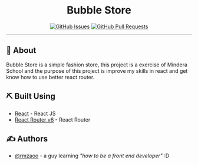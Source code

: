 <h1 align="center">Bubble Store</h1>

<div align="center">

[![GitHub Issues](https://img.shields.io/github/issues/rmzaoo/bubbleStore)](https://github.com/rmzaoo/bubbleStore/issues)
[![GitHub Pull Requests](https://img.shields.io/github/issues-pr/rmzaoo/bubbleStore)](https://github.com/rmzaoo/bubbleStore/pulls)


</div>

---

## 🧐 About <a name = "about"></a>

Bubble Store is a simple fashion store, this project is a exercise of Mindera School and the purpose of this project is improve my skills in react and get know how to use better react router.

## ⛏️ Built Using <a name = "built_using"></a>

- [React](https://reactjs.org/) - React JS
- [React Router v6](https://reactrouter.com/docs/en/v6/getting-started/overview) - React Router

## ✍️ Authors <a name = "authors"></a>

- [@rmzaoo](https://github.com/rmzaoo) - a guy learning _"how to be a front end developer"_ :D
